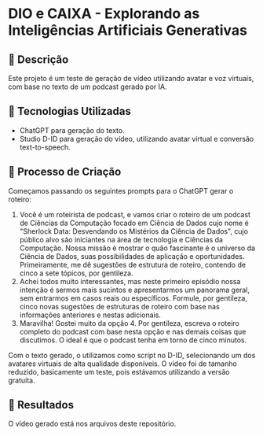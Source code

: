# DIO e CAIXA - Explorando as Inteligências Artificiais Generativas

## 📒 Descrição
Este projeto é um teste de geração de vídeo utilizando avatar e voz virtuais, com base no texto de um podcast gerado por IA.

## 🤖 Tecnologias Utilizadas
- ChatGPT para geração do texto.
- Studio D-ID para geração do vídeo, utilizando avatar virtual e conversão text-to-speech.

## 🧐 Processo de Criação
Começamos passando os seguintes prompts para o ChatGPT gerar o roteiro:
1. Você é um roteirista de podcast, e vamos criar o roteiro de um podcast de Ciências da Computação focado em Ciência de Dados cujo nome é "Sherlock Data: Desvendando os Mistérios da Ciência de Dados", cujo público alvo são iniciantes na área de tecnologia e Ciências da Computação. Nossa missão é mostrar o quão fascinante é o universo da Ciência de Dados, suas possibilidades de aplicação e oportunidades. Primeiramente, me dê sugestões de estrutura de roteiro, contendo de cinco a sete tópicos, por gentileza.
2. Achei todos muito interessantes, mas neste primeiro episódio nossa intenção é sermos mais sucintos e apresentarmos um panorama geral, sem entrarmos em casos reais ou específicos. Formule, por gentileza, cinco novas sugestões de estruturas de roteiro com base nas informações anteriores e nestas adicionais.
3. Maravilha! Gostei muito da opção 4. Por gentileza, escreva o roteiro completo do podcast com base nesta opção e nas demais coisas que discutimos. O ideal é que o podcast tenha em torno de cinco minutos.

Com o texto gerado, o utilizamos como script no D-ID, selecionando um dos avatares virtuais de alta qualidade disponíveis. O vídeo foi de tamanho reduzido, basicamente um teste, pois estávamos utilizando a versão gratuita.

## 🚀 Resultados
O vídeo gerado está nos arquivos deste repositório.
